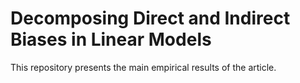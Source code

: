 # Decomposing Direct and Indirect Biases in Linear Models

This repository presents the main empirical results of the article.